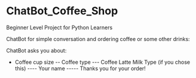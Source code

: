 # ChatBot_Coffee_Shop

Beginner Level Project for Python Learners

ChatBot for simple conversation and ordering coffee or some other drinks:

ChatBot asks you about:

- Coffee cup size
-- Coffee type
--- Coffee Latte Milk Type (if you chose this)
---- Your name
----- Thanks you for your order!
